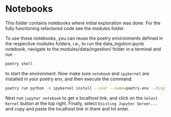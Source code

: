 # Notebooks

This folder contains notebooks where initial exploration was done. For the fully functioning refactored code see the modules folder.

To use these notebooks, you can reuse the poetry environments defined in the respective modules folders, i.e., to run the data_ingstion.ipynb notebook, navigate to the modules/data/ingestion/ folder in a terminal and run 

```bash
poetry shell
```

to start the environment. Now make sure `notebook` and `ipykernel` are installed in your poetry env, and then execute the command:

```bash
poetry run python -m ipykernel install --user --name=poetry-env --display-name "replace_with_env_name" 
```

Next run `jupyter notebook` to get a localhost link, and click on the `Select Kernel` button at the top right. Finally, select `Existing Jupyter Server...` and copy and paste the localhost link in there and hit enter.
